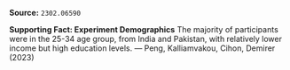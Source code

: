 **Source:** `2302.06590`

**Supporting Fact: Experiment Demographics**
The majority of participants were in the 25-34 age group, from India and Pakistan, with relatively lower income but high education levels. — Peng, Kalliamvakou, Cihon, Demirer (2023)
